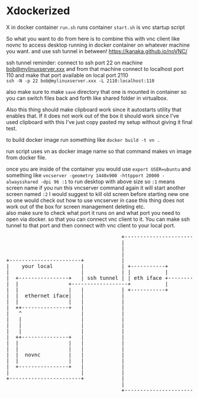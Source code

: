 # Xdockerized
X in docker container
`run.sh`
runs container
`start.sh`
is vnc startup script

So what you want to do from here is to combine this with vnc client like novnc to access desktop running in docker container on whatever machine you want.
and use ssh tunnel in between!
https://kanaka.github.io/noVNC/

ssh tunnel reminder:
connect to ssh port 22 on machine bob@mylinuxserver.xxx 
and from that machine connect to localhost port 110 and make that port available on local port 2110  
`ssh -N -p 22 bob@mylinuxserver.xxx -L 2110:localhost:110`

also make sure to make `save` directory that one is mounted in container so you can switch files back and forth like shared folder in virtualbox.

Also this thing should make clipboard work since it autostarts utility that enables that. If it does not work out of the box it should work since I've used clipboard with this I've just copy pasted my setup without giving it final test.

to build docker image run something like 
`docker build -t vn .`

run script uses vn as docker image name so that command makes vn image from docker file.

once you are inside of the container you would use
 `export USER=ubuntu`
 and something like 
 `vncserver -geometry 1440x900 -httpport 20000 -alwaysshared -dpi 96 :1`
 to run desktop with above size
so `:1` means screen name 
if you run this vncserver command again it will start another screen named `:2`
I would suggest to kill old screen before starting new one
so one would check out how to use vncserver in case this thing does not work out of the box
for screen management deleting etc.   
also make sure to check what port it runs on and what port you need to open via docker. so that you can connect vnc client to it. You can make ssh tunnel to that port and then connect with vnc client to your local port.




<pre>
                                     +--------------------------------------------------------+
                                     |                                                        |
                                     |                               docker bridge            |
                                     |                       +------------------------------+ |
+-----------------------+            |                       |                              | |
|    your local         |            | +-----------+         |                              | |
|                       |            | |           |         |                              | |
|  +----------------+   | ssh tunnel | | eth iface +----------+  docker container addr      | |
|  |                +------------------+           |         |                              | |
|  |                |   |            | +-----------+         +--------------+---------------+ |
|  |  ethernet iface|   |            |                                      ^                 |
|  |                |   |            |                                      |                 |
|  ++---------------+   |            |                                      |                 |
|   ^                   |            |                       +-----------------------------+  |
|   |                   |            |                       |       +------------+        |  |
|   |                   |            |                       |       | local      |        |  |
|   |                   |            |                       |       |            |        |  |
|  ++---------------+   |            |                       |       +------------+        |  |
|  |                |   |            |                       |                             |  |
|  |                |   |            |                       |                             |  |
|  |  novnc         |   |            |                       |    your new desktop here    |  |
|  |                |   |            |                       |                             |  |
|  +----------------+   |            |                       |                             |  |
|                       |            |                       |    docker container         |  |
+-----------------------+            |                       +-----------------------------+  |
                                     |                                                        |
                                     +--------------------------------------------------------+

</pre>
